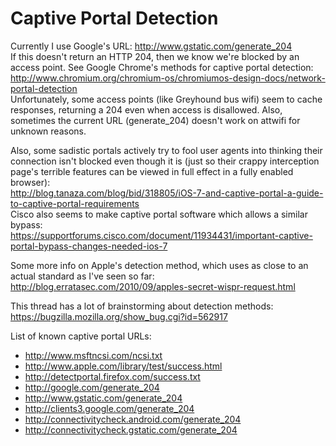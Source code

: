Captive Portal Detection
========================

Currently I use Google's URL: http://www.gstatic.com/generate_204  
If this doesn't return an HTTP 204, then we know we're blocked by an access point.
See Google Chrome's methods for captive portal detection:  
http://www.chromium.org/chromium-os/chromiumos-design-docs/network-portal-detection  
Unfortunately, some access points (like Greyhound bus wifi) seem to cache responses,
returning a 204 even when access is disallowed. Also, sometimes the current URL
(generate_204) doesn't work on attwifi for unknown reasons.

Also, some sadistic portals actively try to fool user agents into thinking their
connection isn't blocked even though it is (just so their crappy interception page's
terrible features can be viewed in full effect in a fully enabled browser):  
http://blog.tanaza.com/blog/bid/318805/iOS-7-and-captive-portal-a-guide-to-captive-portal-requirements  
Cisco also seems to make captive portal software which allows a similar bypass:  
https://supportforums.cisco.com/document/11934431/important-captive-portal-bypass-changes-needed-ios-7

Some more info on Apple's detection method, which uses as close to an actual standard
as I've seen so far:  
http://blog.erratasec.com/2010/09/apples-secret-wispr-request.html

This thread has a lot of brainstorming about detection methods:  
https://bugzilla.mozilla.org/show_bug.cgi?id=562917

List of known captive portal URLs:
* http://www.msftncsi.com/ncsi.txt
* http://www.apple.com/library/test/success.html
* http://detectportal.firefox.com/success.txt
* http://google.com/generate_204
* http://www.gstatic.com/generate_204
* http://clients3.google.com/generate_204
* http://connectivitycheck.android.com/generate_204
* http://connectivitycheck.gstatic.com/generate_204
